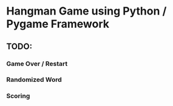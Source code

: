 # Hangman Game using Python / Pygame Framework

## TODO:
### Game Over / Restart
### Randomized Word
### Scoring
